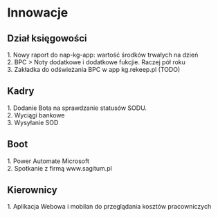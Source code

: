 # Innowacje

<h2>Dział księgowości</h2>
1. Nowy raport do nap-kg-app: wartość środków trwałych na dzień <br>
2. BPC > Noty dodatkowe i dodatkowe fukcjie. Raczej pół roku <br>
3. Zakładka do odświeżania BPC w app kg.rekeep.pl (TODO)

<h2>Kadry</h2>
1. Dodanie Bota na sprawdzanie statusów SODU. <br>
2. Wyciągi bankowe <br>
3. Wysyłanie SOD


<h2>Boot</h2> 
1. Power Automate Microsoft <br>
2. Spotkanie z firmą  www.sagitum.pl

<h2>Kierownicy</h2>
1. Aplikacja Webowa i mobilan do przeglądania kosztów pracowniczych 


